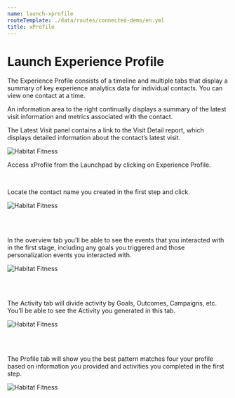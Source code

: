 ```yaml
---
name: launch-xprofile
routeTemplate: ./data/routes/connected-demo/en.yml
title: xProfile
---
```


# Launch Experience Profile

The Experience Profile consists of a timeline and multiple tabs that display a summary of key experience analytics data for individual contacts. You can view one contact at a time.

An information area to the right continually displays a summary of the latest visit information and metrics associated with the contact.

The Latest Visit panel contains a link to the Visit Detail report, which displays detailed information about the contact’s latest visit.

<p>
  <div class="row">
    <div class="col-md-6"> 
      <p><img src="/assets/img/xProfile1.jpg" alt="Habitat Fitness"></p>
    </div>
    <div class="col-md-6"> 
      <p>Access xProfile from the Launchpad by clicking on Experience Profile.</p>      
    </div>
  </div>
<p>

<br/>

Locate the contact name you created in the first step and click.

![Habitat Fitness](/assets/img/xProfile2.jpg)

<br/><br/>

In the overview tab you’ll be able to see the events that you interacted with in the first stage, including any goals you triggered and those personalization events you interacted with.

![Habitat Fitness](/assets/img/xProfile3.jpg)

<br/><br/>

The Activity tab will divide activity by Goals, Outcomes, Campaigns, etc. You’ll be able to see the Activity you generated in this tab.

![Habitat Fitness](/assets/img/xProfile4.jpg)

<br/><br/>

The Profile tab will show you the best pattern matches four your profile based on information you provided and activities you completed in the first step.

![Habitat Fitness](/assets/img/xProfile5.jpg)

<br/><br/>